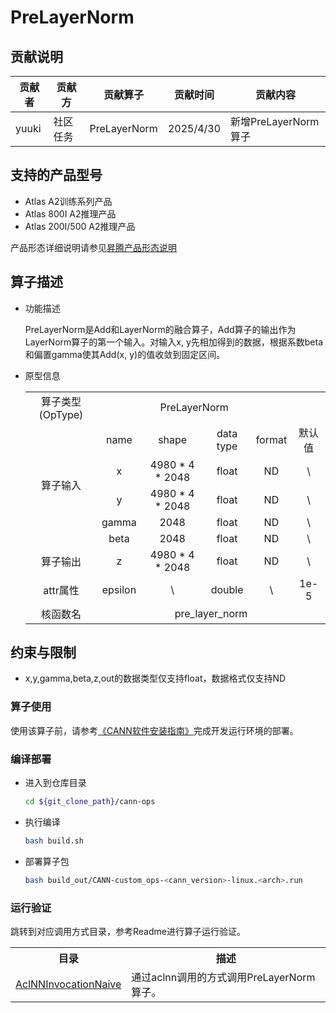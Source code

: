 # PreLayerNorm

## 贡献说明
| 贡献者   | 贡献方  | 贡献算子         | 贡献时间      | 贡献内容             |
|-------|------|--------------|-----------|------------------|
| yuuki | 社区任务 | PreLayerNorm | 2025/4/30 | 新增PreLayerNorm算子 |

## 支持的产品型号

- Atlas A2训练系列产品
- Atlas 800I A2推理产品
- Atlas 200I/500 A2推理产品

产品形态详细说明请参见[昇腾产品形态说明](http://www.hiascend.com/document/redirect/CannCommunityProductForm)

## 算子描述

- 功能描述

  PreLayerNorm是Add和LayerNorm的融合算子，Add算子的输出作为LayerNorm算子的第一个输入。对输入x, y先相加得到的数据，根据系数beta 和偏置gamma使其Add(x, y)的值收敛到固定区间。  

- 原型信息

  <table>
    <tr><td rowspan="1" align="center">算子类型(OpType)</td><td colspan="4" align="center">PreLayerNorm</td></tr>
    </tr>
    <tr><td rowspan="5" align="center">算子输入</td><td align="center">name</td><td align="center">shape</td><td align="center">data type</td><td align="center">format</td><td align="center">默认值</td></tr>
    <tr><td align="center">x</td><td align="center">4980 * 4 * 2048</td><td align="center">float</td><td align="center">ND</td><td align="center">\</td></tr>
    <tr><td align="center">y</td><td align="center">4980 * 4 * 2048</td><td align="center">float</td><td align="center">ND</td><td align="center">\</td></tr>
    <tr><td align="center">gamma</td><td align="center">2048</td><td align="center">float</td><td align="center">ND</td><td align="center">\</td></tr>
    <tr><td align="center">beta</td><td align="center">2048</td><td align="center">float</td><td align="center">ND</td><td align="center">\</td></tr>
    </tr>
    </tr>
    <tr><td rowspan="1" align="center">算子输出</td><td align="center">z</td><td align="center">4980 * 4 * 2048</td><td align="center">float</td><td align="center">ND</td><td align="center">\</td></tr>
    </tr>
    <tr><td rowspan="1" align="center">attr属性</td><td align="center">epsilon</td><td align="center">\</td><td align="center">double</td><td align="center">\</td><td align="center">1e-5</td></tr>
    </tr>
    <tr><td rowspan="1" align="center">核函数名</td><td colspan="5" align="center">pre_layer_norm</td></tr>
  </table>

## 约束与限制
- x,y,gamma,beta,z,out的数据类型仅支持float，数据格式仅支持ND

### 算子使用
使用该算子前，请参考[《CANN软件安装指南》](https://hiascend.com/document/redirect/CannCommunityInstSoftware)完成开发运行环境的部署。

### 编译部署
  - 进入到仓库目录

    ```bash
    cd ${git_clone_path}/cann-ops
    ```

  - 执行编译

    ```bash
    bash build.sh
    ```

  - 部署算子包

    ```bash
    bash build_out/CANN-custom_ops-<cann_version>-linux.<arch>.run
    ```

### 运行验证
跳转到对应调用方式目录，参考Readme进行算子运行验证。
<table>
    <th>目录</th><th>描述</th>
    <tr>
        <td><a href="./examples/AclNNInvocationNaive"> AclNNInvocationNaive</td><td>通过aclnn调用的方式调用PreLayerNorm算子。</td>
    </tr>
</table>
